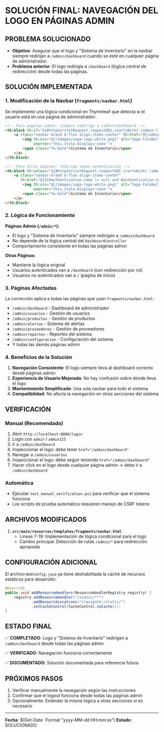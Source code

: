# SOLUCIÓN FINAL: NAVEGACIÓN DEL LOGO EN PÁGINAS ADMIN

## PROBLEMA SOLUCIONADO
- **Objetivo**: Asegurar que el logo y "Sistema de Inventario" en la navbar siempre redirijan a `/admin/dashboard` cuando se esté en cualquier página de administrador.
- **Problema anterior**: El logo redirigía a `/dashboard` (lógica central de redirección) desde todas las páginas.

## SOLUCIÓN IMPLEMENTADA

### 1. Modificación de la Navbar (`fragments/navbar.html`)

Se implementó una lógica condicional en Thymeleaf que detecta si el usuario está en una página de administrador:

```html
<!-- Para páginas admin: siempre redirige a /admin/dashboard -->
<th:block th:if="${#httpServletRequest.requestURI.startsWith('/admin')}">
    <a class="navbar-brand d-flex align-items-center" th:href="@{/admin/dashboard}">
        <img th:src="@{/images/saga-logo-white.png}" alt="Saga Falabella" height="40" class="me-2 logo-saga" 
             onerror="this.style.display='none'">
        <span class="fw-bold">Sistema de Inventario</span>
    </a>
</th:block>

<!-- Para otras páginas: redirige según autenticación -->
<th:block th:unless="${#httpServletRequest.requestURI.startsWith('/admin')}">
    <a class="navbar-brand d-flex align-items-center" 
       th:href="@{${#authentication.name != null and #authentication.name != 'anonymousUser'} ? '/dashboard' : '/'}">
        <img th:src="@{/images/saga-logo-white.png}" alt="Saga Falabella" height="40" class="me-2 logo-saga" 
             onerror="this.style.display='none'">
        <span class="fw-bold">Sistema de Inventario</span>
    </a>
</th:block>
```

### 2. Lógica de Funcionamiento

**Páginas Admin (`/admin/*`):**
- El logo y "Sistema de Inventario" siempre redirigen a `/admin/dashboard`
- No depende de la lógica central del `DashboardController`
- Comportamiento consistente en todas las páginas admin

**Otras Páginas:**
- Mantiene la lógica original
- Usuarios autenticados van a `/dashboard` (con redirección por rol)
- Usuarios no autenticados van a `/` (página de inicio)

### 3. Páginas Afectadas

La corrección aplica a todas las páginas que usan `fragments/navbar.html`:

- `/admin/dashboard` - Dashboard de administrador
- `/admin/usuarios` - Gestión de usuarios
- `/admin/productos` - Gestión de productos
- `/admin/alertas` - Sistema de alertas
- `/admin/proveedores` - Gestión de proveedores
- `/admin/reportes` - Reportes del sistema
- `/admin/configuracion` - Configuración del sistema
- Y todas las demás páginas admin

### 4. Beneficios de la Solución

1. **Navegación Consistente**: El logo siempre lleva al dashboard correcto desde páginas admin
2. **Experiencia de Usuario Mejorada**: No hay confusión sobre dónde lleva el logo
3. **Mantenimiento Simplificado**: Una sola navbar para todo el sistema
4. **Compatibilidad**: No afecta la navegación en otras secciones del sistema

## VERIFICACIÓN

### Manual (Recomendado)
1. Abrir `http://localhost:8080/login`
2. Login con `admin` / `admin123`
3. Ir a `/admin/dashboard`
4. Inspeccionar el logo: debe tener `href="/admin/dashboard"`
5. Navegar a `/admin/usuarios`
6. Inspeccionar el logo: debe seguir teniendo `href="/admin/dashboard"`
7. Hacer click en el logo desde cualquier página admin → debe ir a `/admin/dashboard`

### Automática
- Ejecutar `test_manual_verification.ps1` para verificar que el sistema funciona
- Los scripts de prueba automática requieren manejo de CSRF tokens

## ARCHIVOS MODIFICADOS

1. **`src/main/resources/templates/fragments/navbar.html`**
   - Líneas 7-19: Implementación de lógica condicional para el logo
   - Cambio principal: Detección de rutas `/admin/*` para redirección apropiada

## CONFIGURACIÓN ADICIONAL

El archivo `WebConfig.java` ya tiene deshabilitada la caché de recursos estáticos para desarrollo:

```java
@Override
public void addResourceHandlers(ResourceHandlerRegistry registry) {
    registry.addResourceHandler("/static/**")
            .addResourceLocations("classpath:/static/")
            .setCacheControl(CacheControl.noCache());
}
```

## ESTADO FINAL

✅ **COMPLETADO**: Logo y "Sistema de Inventario" redirigen a `/admin/dashboard` desde todas las páginas admin

✅ **VERIFICADO**: Navegación funciona correctamente

✅ **DOCUMENTADO**: Solución documentada para referencia futura

## PRÓXIMOS PASOS

1. Verificar manualmente la navegación según las instrucciones
2. Confirmar que el logout funciona desde todas las páginas admin
3. Opcionalmente: Extender la misma lógica a otras secciones si es necesario

---
**Fecha**: $(Get-Date -Format "yyyy-MM-dd HH:mm:ss")
**Estado**: SOLUCIONADO
